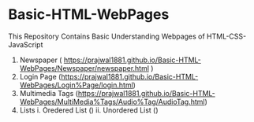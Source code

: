 # Basic-HTML-WebPages
 This Repository Contains Basic Understanding Webpages of HTML-CSS-JavaScript

1. Newspaper ( https://prajwal1881.github.io/Basic-HTML-WebPages/Newspaper/newspaper.html )
2. Login Page (https://prajwal1881.github.io/Basic-HTML-WebPages/Login%Page/login.html)
3. Multimedia Tags (https://prajwal1881.github.io/Basic-HTML-WebPages/MultiMedia%Tags/Audio%Tag/AudioTag.html)
4. Lists
   i. Oredered List ()
   ii. Unordered List ()

